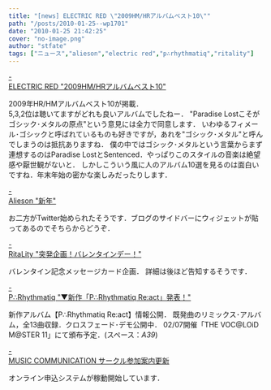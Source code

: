 ```yaml
---
title: "[news] ELECTRIC RED \"2009HM/HRアルバムベスト10\""
path: "/posts/2010-01-25--wp1701"
date: "2010-01-25 21:42:25"
cover: "no-image.png"
author: "stfate"
tags: ["ニュース","alieson","electric red","p∴rhythmatiq","ritality"]
---
```


<style type="text/css">
<!--
p {white-space: pre-wrap};
-->
</style>

<a class="topics" href="http://punya.jp/keikoku/" target="_blank">- ELECTRIC RED "2009HM/HRアルバムベスト10"</a>
<div class="news">2009年HR/HMアルバムベスト10が掲載．
<div id="talk">5,3,2位は聴いてますがどれも良いアルバムでしたねー．
"Paradise Lostこそがゴシック･メタルの原点"という意見には全力で同意します．
いわゆるフィメール･ゴシックと呼ばれているものも好きですが，あれを"ゴシック･メタル"と呼んでしまうのは抵抗ありますね．
僕の中ではゴシック･メタルという言葉からまず連想するのはParadise LostとSentenced．やっぱりこのスタイルの音楽は絶望感や厭世観がないと．
しかしこういう風に人のアルバム10選を見るのは面白いですね．年末年始の密かな楽しみだったりします．</div></div>

<a class="topics" href="http://alieson.jugem.jp/" target="_blank">- Alieson "新年"</a>
<div class="news">お二方がTwitter始められたそうです．ブログのサイドバーにウィジェットが貼ってあるのでそちらからどうぞ．</div>

<a class="topics" href="http://ritarita.jugem.jp/" target="_blank">- RitaLity "突発企画！バレンタインデー！"</a>
<div class="news">バレンタイン記念メッセージカード企画．
詳細は後ほど告知するそうです．</div>

<a class="topics" href="http://prq.blog44.fc2.com/" target="_blank">- P∴Rhythmatiq "▼新作「P∴Rhythmatiq Re:act」発表！"</a>
<div class="news">新作アルバム【P∴Rhythmatiq Re:act】情報公開．
既発曲のリミックス･アルバム，全13曲収録．クロスフェード･デモ公開中．
02/07開催「THE VOC@LOiD M@STER 11」にて頒布予定．(スペース：<em>A39</em>)</div>

<a class="topics" href="http://m-comi.birdzberth.com/" target="_blank">- MUSIC COMMUNICATION サークル参加案内更新</a>
<div class="news">オンライン申込システムが稼動開始しています．</div>